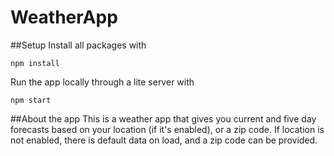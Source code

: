 # WeatherApp

##Setup
Install all packages with
```
npm install
```
Run the app locally through a lite server with
```
npm start
```

##About the app
This is a weather app that gives you current and five day forecasts based on your location (if it's enabled), or a zip code. 
If location is not enabled, there is default data on load, and a zip code can be provided.
